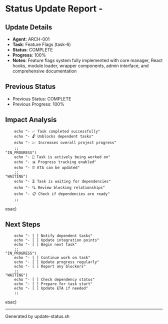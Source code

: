 # Status Update Report - 

## Update Details
- **Agent**: ARCH-001
- **Task**: Feature Flags (task-6)
- **Status**: COMPLETE
- **Progress**: 100%
- **Notes**: Feature flags system fully implemented with core manager, React hooks, module loader, wrapper components, admin interface, and comprehensive documentation

## Previous Status
- Previous Status: COMPLETE
- Previous Progress: 100%

## Impact Analysis

        echo "- ✅ Task completed successfully"
        echo "- 🔓 Unblocks dependent tasks"
        echo "- 📈 Increases overall project progress"
        ;;
    "IN_PROGRESS")
        echo "- 🔄 Task is actively being worked on"
        echo "- 📊 Progress tracking enabled"
        echo "- ⏰ ETA can be updated"
        ;;
    "WAITING")
        echo "- ⏳ Task is waiting for dependencies"
        echo "- 🔍 Review blocking relationships"
        echo "- 📋 Check if dependencies are ready"
        ;;
esac)

## Next Steps

        echo "- [ ] Notify dependent tasks"
        echo "- [ ] Update integration points"
        echo "- [ ] Begin next task"
        ;;
    "IN_PROGRESS")
        echo "- [ ] Continue work on task"
        echo "- [ ] Update progress regularly"
        echo "- [ ] Report any blockers"
        ;;
    "WAITING")
        echo "- [ ] Check dependency status"
        echo "- [ ] Prepare for task start"
        echo "- [ ] Update ETA if needed"
        ;;
esac)

---
Generated by update-status.sh
